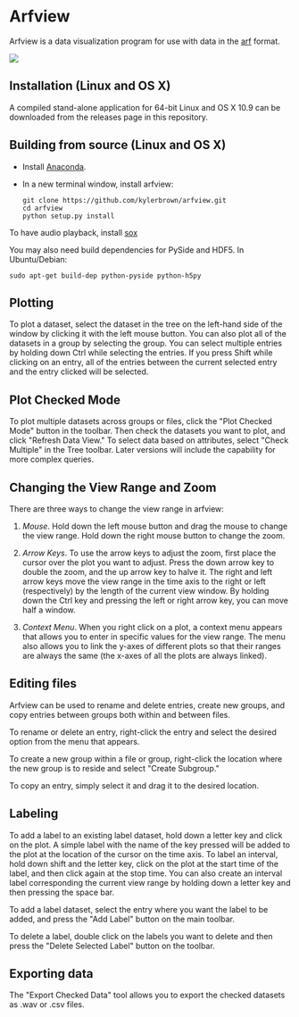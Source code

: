 Arfview
========

Arfview is a data visualization program for use with data in the [arf](https://github.com/dmeliza/arf/) format.

![](http://i60.tinypic.com/2rc9vnm.png)


Installation (Linux and OS X)
-----------------------------

A compiled stand-alone application for 64-bit Linux and OS X 10.9 can be downloaded from the releases page in this repository.


Building from source (Linux and OS X)
--------------------
  * Install [Anaconda](https://store.continuum.io/cshop/anaconda/).
  * In a new terminal window, install arfview:

        git clone https://github.com/kylerbrown/arfview.git
        cd arfview
        python setup.py install

To have audio playback, install [sox](http://sox.sourceforge.net/)

You may also need build dependencies for PySide and HDF5. In Ubuntu/Debian:

    sudo apt-get build-dep python-pyside python-h5py


Plotting
--------
To plot a dataset, select the dataset in the tree on the left-hand side of the window by clicking it with the left
mouse button.  You can also plot all of the datasets in a group by selecting the group. You can select multiple entries by holding down Ctrl while selecting the entries.  If you press Shift while clicking on an entry, all
of the entries between the current selected entry and the entry clicked will be selected.

Plot Checked Mode
-----------------
To plot multiple datasets across groups or files, click the "Plot Checked Mode" button in the toolbar. Then check the datasets you want to plot, and click "Refresh Data View."  To select data based on attributes, select "Check Multiple" in the Tree toolbar.  Later versions will include the capability for more complex queries. 

Changing the View Range and Zoom
--------------------------------
There are three ways to change the view range in arfview:

1) *Mouse*. Hold down the left mouse button and drag the mouse to change the view range.  Hold down the right
mouse button to change the zoom.

2) *Arrow Keys*.  To use the arrow keys to adjust the zoom, first place the cursor over the plot you want to adjust. Press the down arrow key to double the zoom, and the up arrow key to halve it.  The right and left arrow keys move the view range in the time axis to the right or left (respectively) by the length of the current view window.  By holding down the Ctrl key and pressing the left or right arrow key, you can move half a window.  

3) *Context Menu*.  When you right click on a plot, a context menu appears that allows you to enter in specific values for the view range.  The menu also allows you to link the y-axes of different plots so that their ranges are always the same (the x-axes of all the plots are always linked).

Editing files
-------------
Arfview can be used to rename and delete entries, create new groups, and copy entries between groups both within and 
between files.  

To rename or delete an entry, right-click the entry and select the desired option from the menu that appears. 

To create a new group within a file or group, right-click the location where the new group is to reside and select 
"Create Subgroup."

To copy an entry, simply select it and drag it to the desired location.

Labeling
--------
To add a label to an existing label dataset, hold down a letter key and click on the plot.  A simple label with the name of the key pressed will be added to the plot at the location of the cursor on the time axis.  To label an interval, hold down shift and the letter key, click on the plot at the start time of the label, and then click again at the stop time.  You can also create an interval label corresponding the current view range by holding down a letter key and then pressing the space bar. 

To add a label dataset, select the entry where you want the label to be added, and press the "Add Label" button on the main toolbar. 

To delete a label, double click on the labels you want to delete and then press the "Delete Selected Label" button on the toolbar.


Exporting data
--------------
The "Export Checked Data" tool allows you to export the checked datasets as .wav or .csv files.

